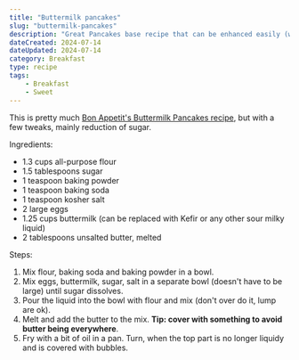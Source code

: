 ```yaml
---
title: "Buttermilk pancakes"
slug: "buttermilk-pancakes"
description: "Great Pancakes base recipe that can be enhanced easily (with berries, chocolate chips or other toppings)"
dateCreated: 2024-07-14
dateUpdated: 2024-07-14
category: Breakfast
type: recipe
tags:
    - Breakfast
    - Sweet
---
```


This is pretty much [Bon Appetit's Buttermilk Pancakes recipe](https://www.bonappetit.com/recipe/bas-best-buttermilk-pancakes), but with a few tweaks, mainly reduction of sugar.

Ingredients:
- 1.3 cups all-purpose flour
- 1.5 tablespoons sugar
- 1 teaspoon baking powder
- 1 teaspoon baking soda
- 1 teaspoon kosher salt
- 2 large eggs
- 1.25 cups buttermilk (can be replaced with Kefir or any other sour milky liquid)
- 2 tablespoons unsalted butter, melted

Steps:
1. Mix flour, baking soda and baking powder in a bowl.
2. Mix eggs, buttermilk, sugar, salt in a separate bowl (doesn't have to be large) until sugar dissolves.
3. Pour the liquid into the bowl with flour and mix (don't over do it, lump are ok).
4. Melt and add the butter to the mix. __Tip: cover with something to avoid butter being everywhere__.
5. Fry with a bit of oil in a pan. Turn, when the top part is no longer liquidy and is covered with bubbles.
